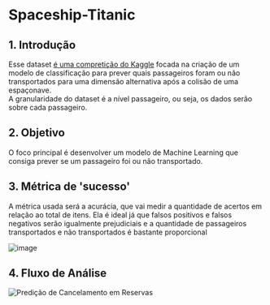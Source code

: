 # Spaceship-Titanic

## 1. Introdução

Esse dataset [é uma compretição do Kaggle](https://www.kaggle.com/competitions/spaceship-titanic) focada na criação de um modelo de classificação para prever quais passageiros foram ou não transportados para uma dimensão alternativa após a colisão de uma espaçonave.  
A granularidade do dataset é a nível passageiro, ou seja, os dados serão sobre cada passageiro.

## 2. Objetivo

O foco principal é desenvolver um modelo de Machine Learning que consiga prever se um passageiro foi ou não transportado.

## 3. Métrica de 'sucesso'

A métrica usada será a acurácia, que vai medir a quantidade de acertos em relação ao total de itens. Ela é ideal já que falsos positivos e falsos negativos serão igualmente prejudiciais e a quantidade de passageiros transportados e não transportados é bastante proporcional

![image](https://user-images.githubusercontent.com/88693118/221371200-2b039dc5-bf9e-44b7-b33c-d044db491bf8.png)

## 4. Fluxo de Análise 

![Predição de Cancelamento em Reservas](https://user-images.githubusercontent.com/88693118/221372873-7e3ec99c-aba0-4625-a757-ab90ba8f8a46.png)
